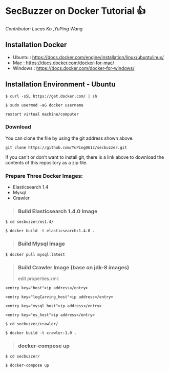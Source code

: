 # SecBuzzer on Docker Tutorial :+1:

*Contributor: Lucas Ko ,YuPing Wang*


## Installation Docker

- Ubuntu : https://docs.docker.com/engine/installation/linux/ubuntulinux/
- Mac : https://docs.docker.com/docker-for-mac/
- Windows : https://docs.docker.com/docker-for-windows/

## Installation Environment - Ubuntu

```
$ curl -sSL https://get.docker.com/ | sh
```

```
$ sudo usermod -aG docker username
```


	restart virtual machine/computer

### Download
You can clone the file by using the git address shown above:

    git clone https://github.com/YuPing0612/secbuzzer.git

If you can't or don't want to install git, there is a link above to download
the contents of this repository as a zip file.

### Prepare Three Docker Images:

 * Elasticsearch 1.4
 * Mysql
 * Crawler



>### Build Elasticsearch 1.4.0 Image
```
$ cd secbuzzer/es1.4/
```
```
$ docker build -t elasticsearch:1.4.0 .
```
>### Build Mysql Image
```
$ docker pull mysql:latest
```
>### Build Crawler Image (base on jdk-8 images)
>edit properties.xml:

```
<entry key="host">ip address</entry>

<entry key="logCarving_host">ip address</entry>

<entry key="mysql_host">ip address</entry>

<entry key="es_host">ip address</entry>
```

```
$ cd secbuzzer/crawler/
```
```
$ docker build -t crawler:1.0 .
```

>### docker-compose up

```
$ cd secbuzzer/
```
```
$ docker-compose up
```